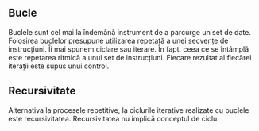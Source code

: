 ## Bucle

Buclele sunt cel mai la îndemână instrument de a parcurge un set de date.
Folosirea buclelor presupune utilizarea repetată a unei secvențe de instrucțiuni. Îi mai spunem ciclare sau iterare. În fapt, ceea ce se întâmplă este repetarea ritmică a unui set de instrucțiuni. Fiecare rezultat al fiecărei iterații este supus unui control.

## Recursivitate

Alternativa la procesele repetitive, la ciclurile iterative realizate cu buclele este recursivitatea. Recursivitatea nu implică conceptul de ciclu.
